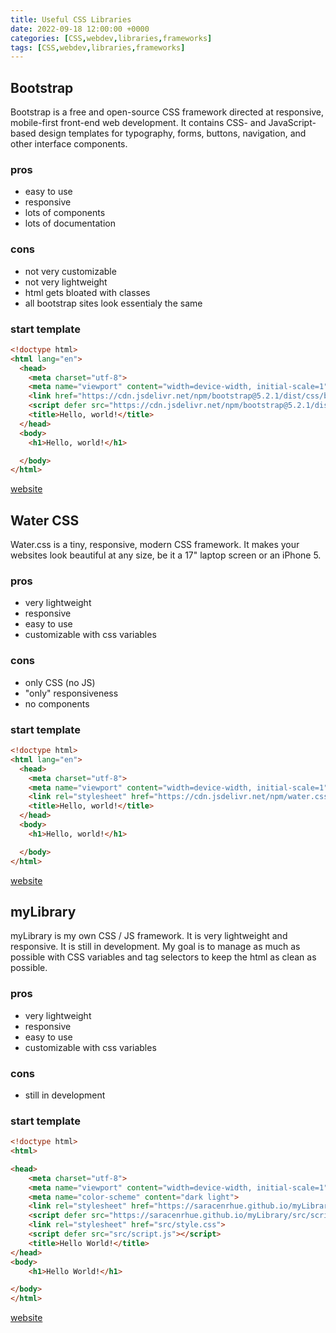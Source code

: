 ```yaml
---
title: Useful CSS Libraries
date: 2022-09-18 12:00:00 +0000
categories: [CSS,webdev,libraries,frameworks]
tags: [CSS,webdev,libraries,frameworks]
---
```


## Bootstrap

Bootstrap is a free and open-source CSS framework directed at responsive, mobile-first front-end web development. It contains CSS- and JavaScript-based design templates for typography, forms, buttons, navigation, and other interface components.

### pros

* easy to use
* responsive
* lots of components
* lots of documentation

### cons

* not very customizable
* not very lightweight
* html gets bloated with classes
* all bootstrap sites look essentialy the same

### start template

```html
<!doctype html>
<html lang="en">
  <head>
    <meta charset="utf-8">
    <meta name="viewport" content="width=device-width, initial-scale=1">
    <link href="https://cdn.jsdelivr.net/npm/bootstrap@5.2.1/dist/css/bootstrap.min.css" rel="stylesheet" integrity="sha384-iYQeCzEYFbKjA/T2uDLTpkwGzCiq6soy8tYaI1GyVh/UjpbCx/TYkiZhlZB6+fzT" crossorigin="anonymous">
    <script defer src="https://cdn.jsdelivr.net/npm/bootstrap@5.2.1/dist/js/bootstrap.bundle.min.js" integrity="sha384-u1OknCvxWvY5kfmNBILK2hRnQC3Pr17a+RTT6rIHI7NnikvbZlHgTPOOmMi466C8" crossorigin="anonymous"></script>
    <title>Hello, world!</title>
  </head>
  <body>
    <h1>Hello, world!</h1>

  </body>
</html>
```

[website](https://getbootstrap.com/docs/5.2/getting-started/introduction/)

## Water CSS

Water.css is a tiny, responsive, modern CSS framework. It makes your websites look beautiful at any size, be it a 17" laptop screen or an iPhone 5.

### pros

* very lightweight
* responsive
* easy to use
* customizable with css variables

### cons

* only CSS (no JS)
* "only" responsiveness
* no components

### start template

```html
<!doctype html>
<html lang="en">
  <head>
    <meta charset="utf-8">
    <meta name="viewport" content="width=device-width, initial-scale=1">
    <link rel="stylesheet" href="https://cdn.jsdelivr.net/npm/water.css@2/out/dark.css">
    <title>Hello, world!</title>
  </head>
  <body>
    <h1>Hello, world!</h1>

  </body>
</html>
```

[website](https://watercss.kognise.dev/)

## myLibrary

myLibrary is my own CSS / JS framework. It is very lightweight and responsive. It is still in development.
My goal is to manage as much as possible with CSS variables and tag selectors to keep the html as clean as possible.

### pros

* very lightweight
* responsive
* easy to use
* customizable with css variables

### cons

* still in development

### start template

```html
<!doctype html>
<html>

<head>
    <meta charset="utf-8">
    <meta name="viewport" content="width=device-width, initial-scale=1">
    <meta name="color-scheme" content="dark light">
    <link rel="stylesheet" href="https://saracenrhue.github.io/myLibrary/src/style.css"/>
    <script defer src="https://saracenrhue.github.io/myLibrary/src/script.js"></script>
    <link rel="stylesheet" href="src/style.css">
    <script defer src="src/script.js"></script>
    <title>Hello World!</title>
</head>
<body>
    <h1>Hello World!</h1>

</body>
</html>
```

[website](https://github.com/SaracenRhue/myLibrary)
